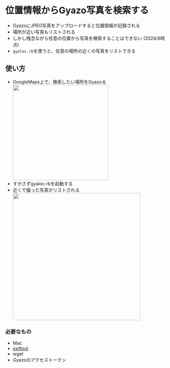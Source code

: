 <h1>位置情報からGyazo写真を検索する</h1>

<ul>
  <li>GyazoにJPEG写真をアップロードすると位置情報が記録される</li>
  <li>場所が近い写真もリストされる</li>
  <li>しかし残念ながら任意の位置から写真を検索することはできない (2024/6時点)</li>
  <li><code>gyaloc.rb</code>を使うと、任意の場所の近くの写真をリストできる</li>
</ul>

<h2>使い方</h2>

<ul>
  <li>GoogleMaps上で、検索したい場所をGyazoる</li>
  <img src="https://i.gyazo.com/dab955de91b31277e42f0e63e1340ff0.jpg" width=300>
  <li>すかさずgyaloc.rbを起動する</li>
  <li>近くで撮った写真がリストされる</li>
  <img src="https://i.gyazo.com/2b820c2ae64c27ada4451d3f44f0461d.png" width=400>
</ul>

<h3>必要なもの</h3>

<ul>
  <li>Mac</li>
  <li><a href="https://exiftool.org/">exiftool</a></li>
  <li>wget</li>
  <li>Gyazoのアクセストークン</li>
</ul>
